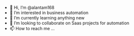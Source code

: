 - 👋 Hi, I’m @alantam168
- 👀 I’m interested in business automation
- 🌱 I’m currently learning anything new
- 💞️ I’m looking to collaborate on Saas projects for automation
- 📫 How to reach me ...

<!---
alantam168/alantam168 is a ✨ special ✨ repository because its `README.md` (this file) appears on your GitHub profile.
You can click the Preview link to take a look at your changes.
--->
